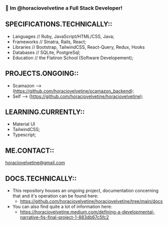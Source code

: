 ### 👋 Im @horaciovelvetine a Full Stack Developer!  

## SPECIFICATIONS.TECHNICALLY:: 
- Languages // Ruby, JavaScript/HTML/CSS, Java;
- Frameworks // Sinatra, Rails, React;
- Libraries // Bootstrap, TailwindCSS, React-Query, Redux, Hooks
- Databases // SQLite, PostgreSql;
- Education // the Flatiron School (Software Developement);

## PROJECTS.ONGOING:: 
- Scamazon --> (https://github.com/horaciovelvetine/scamazon_backend);
- Self --> (https://github.com/horaciovelvetine/horaciovelvetine);

## LEARNING.CURRENTLY:: 
- Material UI
- TailwindCSS;
- Typescript;

## ME.CONTACT:: 
horaciovelvetine@gmail.com

## DOCS.TECHNICALLY::
- This repository houses an ongoing project, documentation concerning that and it's operation can be found here: 
  - https://github.com/horaciovelvetine/horaciovelvetine/tree/main/docs
- You can also find quite a lot of information here:
  - https://horaciovelvetine.medium.com/defining-a-developmental-narrative-fis-final-project-1-883db67c5fc2
